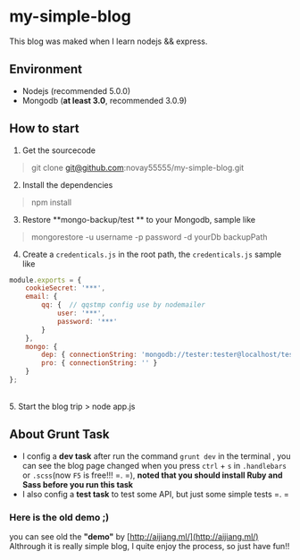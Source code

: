 # my-simple-blog
This blog was maked when I learn nodejs && express.

## Environment
- Nodejs (recommended 5.0.0)
- Mongodb (**at least 3.0**, recommended 3.0.9)

## How to start 
1. Get the sourcecode 
> git clone git@github.com:novay55555/my-simple-blog.git

2. Install the dependencies
> npm install

3. Restore **mongo-backup/test ** to your Mongodb, sample like
> mongorestore -u username -p password  -d yourDb backupPath

4. Create a `credenticals.js` in the root path, the `credenticals.js` sample like
```javascript
module.exports = {
    cookieSecret: '***',
    email: {
        qq: {  // qqstmp config use by nodemailer
            user: '***',   
            password: '***'    
        }
    },
    mongo: {
        dep: { connectionString: 'mongodb://tester:tester@localhost/test' },  // connect the db you restore above
        pro: { connectionString: '' }
    }
};
```
<br />
5. Start the blog trip
> node app.js

## About Grunt Task
- I config a **dev task** after run the command `grunt dev` in the terminal , you can see the blog page changed when you press `ctrl` + `s` in `.handlebars` or `.scss`(now `F5` is free!!! =. =), **noted that you should install Ruby and Sass before you run this task**
- I also config a **test task** to test some API, but just some simple tests =. =

### Here is the old demo ;)
you can see old the **"demo"** by [http://aijiang.ml/](http://aijiang.ml/) 
Althrough it is really simple blog, I quite enjoy the process, so just have fun!!
